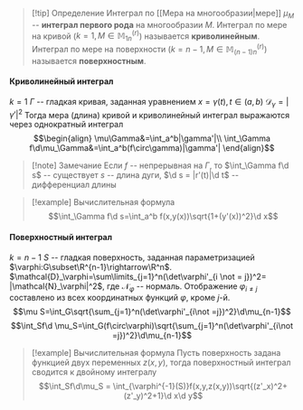 >[!tip] Определение
>Интеграл по [[Мера на многообразии|мере]] $\mu_M$ -- **интеграл первого рода** на многообразии $M$.
>Интеграл по мере на кривой ($k=1, M\in\mathbb{M}^{(r)}_{1n}$) называется **криволинейным**. 
>Интеграл по мере на поверхности ($k=n-1, M\in\mathbb{M}^{(r)}_{(n-1)n}$) называется **поверхностным**. 
>

#### Криволинейный интеграл
$k=1$
$\Gamma$ -- гладкая кривая, заданная уравнением $x=\gamma(t), t\in(a,b)$
$\mathcal{D}_\gamma= |\gamma'|^2$
Тогда мера (длина) кривой и криволинейный интеграл выражаются через однократный интеграл $$\begin{align}
\mu\Gamma&=\int_a^b|\gamma'|\\
\int_\Gamma f\d\mu_\Gamma&=\int_a^b(f\circ\gamma)|\gamma'|
\end{align}$$
>[!note] Замечание
>Если $f$ -- непрерывная на $\Gamma$, то $\int_\Gamma f\d s$ -- существует 
>$s$ -- длина дуги, $\d s = |r'(t)|\d t$ -- дифференциал длины

>[!example] Вычислительная формула
>$$\int_\Gamma f\d s=\int_a^b f(x,y(x))\sqrt{1+(y'(x))^2}\d x$$
#### Поверхностный интеграл
$k=n-1$
$S$ -- гладкая поверхность, заданная параметризацией $\varphi:G\subset\R^{n-1}\rightarrow\R^n$. 
$\mathcal{D}_\varphi=\sum\limits_{j=1}^n(\det\varphi'_{i \not = j})^2= |\mathcal{N}_\varphi|^2$, где $\mathcal{N}_\varphi$ -- нормаль. Отображение $\varphi_{i\not =j}$ составлено из всех координатных функций $\varphi$, кроме $j$-й. 
$$\mu S=\int_G\sqrt{\sum_{j=1}^n(\det\varphi'_{i\not =j})^2}\d\mu_{n-1}$$
$$\int_Sf\d \mu_S=\int_G(f\circ\varphi)\sqrt{\sum_{j=1}^n(\det\varphi'_{i\not =j})^2}\d\mu_{n-1}$$
>[!example] Вычислительная формула
>Пусть поверхность задана функцией двух переменных $z(x,y)$, тогда поверхностный интеграл сводится к двойному интегралу $$\int_Sf\d\mu_S = \int_{\varphi^{-1}(S)}f(x,y,z(x,y))\sqrt{(z'_x)^2+(z'_y)^2+1}\d x\d y$$
